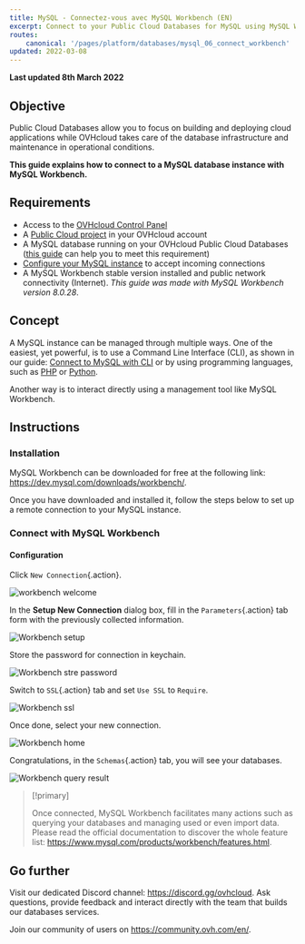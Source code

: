 ```yaml
---
title: MySQL - Connectez-vous avec MySQL Workbench (EN)
excerpt: Connect to your Public Cloud Databases for MySQL using MySQL Workbench
routes:
    canonical: '/pages/platform/databases/mysql_06_connect_workbench'
updated: 2022-03-08
---
```


**Last updated 8th March 2022**

## Objective

Public Cloud Databases allow you to focus on building and deploying cloud applications while OVHcloud takes care of the database infrastructure and maintenance in operational conditions.

**This guide explains how to connect to a MySQL database instance with MySQL Workbench.**

## Requirements

- Access to the [OVHcloud Control Panel](https://ca.ovh.com/auth/?action=gotomanager&from=https://www.ovh.com/ca/fr/&ovhSubsidiary=qc)
- A [Public Cloud project](https://www.ovhcloud.com/fr-ca/public-cloud/) in your OVHcloud account
- A MySQL database running on your OVHcloud Public Cloud Databases ([this guide](/pages/platform/databases/databases_01_order_control_panel) can help you to meet this requirement)
- [Configure your MySQL instance](/pages/platform/databases/mysql_07_prepare_for_incoming_connections) to accept incoming connections
- A MySQL Workbench stable version installed and public network connectivity (Internet). *This guide was made with MySQL Workbench version 8.0.28*.

## Concept

A MySQL instance can be managed through multiple ways.
One of the easiest, yet powerful, is to use a Command Line Interface (CLI), as shown in our guide: [Connect to MySQL with CLI](/pages/platform/databases/mysql_03_connect_cli) or by using programming languages, such as [PHP](/pages/platform/databases/mysql_04_connect_php) or [Python](/pages/platform/databases/mysql_05_connect_python).

Another way is to interact directly using a management tool like MySQL Workbench.

## Instructions

### Installation

MySQL Workbench can be downloaded for free at the following link: <https://dev.mysql.com/downloads/workbench/>.

Once you have downloaded and installed it, follow the steps below to set up a remote connection to your MySQL instance.

### Connect with MySQL Workbench

#### Configuration

Click `New Connection`{.action}.

![workbench welcome](images/mysql_06_connect_workbench-20220210111228867.png)

In the **Setup New Connection** dialog box, fill in the `Parameters`{.action} tab form with the previously collected information.

![Workbench setup](images/mysql_06_connect_workbench-2022021011165750.png)

Store the password for connection in keychain.

![Workbench stre password](images/mysql_06_connect_workbench-2022021011180843.png)

Switch to `SSL`{.action} tab and set `Use SSL` to `Require`.

![Workbench ssl](images/mysql_06_connect_workbench-20220210111545457.png)

Once done, select your new connection.

![Workbench home](images/mysql_06_connect_workbench-20220210113913361.png)

Congratulations, in the `Schemas`{.action} tab, you will see your databases.

![Workbench query result](images/mysql_06_connect_workbench-20220210114125831.png)

> [!primary]
>
> Once connected, MySQL Workbench facilitates many actions such as querying your databases and managing used or even import data. Please read the official documentation to discover the whole feature list: <https://www.mysql.com/products/workbench/features.html>.
>

## Go further

Visit our dedicated Discord channel: <https://discord.gg/ovhcloud>. Ask questions, provide feedback and interact directly with the team that builds our databases services.

Join our community of users on <https://community.ovh.com/en/>.
